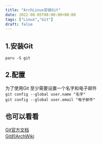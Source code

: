 ```yaml
---
title: "ArchLinux安装Git"
date: 2022-08-05T08:00:00+08:00
tags: ["Linux","Git"]
draft: false
---
```


## 1.安装Git

`paru -S git`

## 2.配置

为了使用Git 至少需要设置一个名字和电子邮件  
`git config --global user.name "名字"`  
`git config --global user.email "电子邮件"`

## 也可以看看

[Git官方文档](https://git-scm.com/doc)  
[Git的ArchWiki](https://wiki.archlinux.org/title/git)